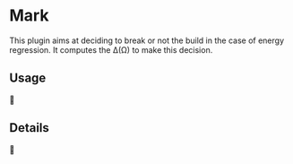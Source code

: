 # Mark

This plugin aims at deciding to break or not the build in the case of energy regression. It computes the &Delta;(&Omega;)
to make this decision.

## Usage

:construction:

## Details

:construction: